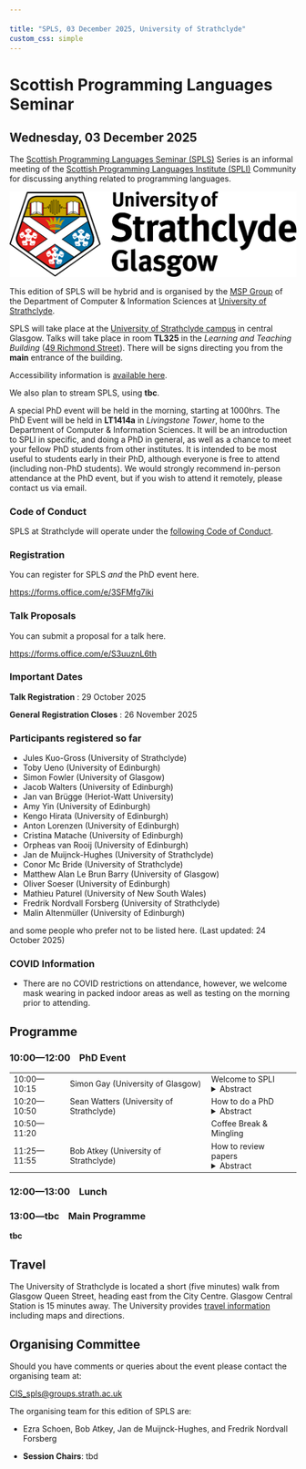 ```yaml
---

title: "SPLS, 03 December 2025, University of Strathclyde"
custom_css: simple
---
```


# Scottish Programming Languages Seminar

## Wednesday, 03 December 2025

The
[Scottish Programming Languages Seminar (SPLS)](https://scottish-pl-institute.github.io/spls)
Series is an informal meeting of the
[Scottish Programming Languages Institute (SPLI)](https://scottish-pl-institute.github.io/)
Community for discussing anything related to programming languages.

<div class="header">
<a href="https://www.strath.ac.uk">
<img class="logo" src="../../../assets/images/strathclyde.jpg" alt="University of Strathclyde">
</a>
</div>


This edition of SPLS will be hybrid and is organised by the
[MSP Group](https://msp.cis.strath.ac.uk)
of the Department of Computer & Information Sciences at
[University of Strathclyde](https://www.strath.ac.uk).

SPLS will take place at the
[University of Strathclyde campus](https://www.strath.ac.uk/maps/)
in central Glasgow.
Talks will take place in room **TL325** in the *Learning and Teaching Building*
([49 Richmond Street](https://maps.app.goo.gl/bReUXWTAfPWAdSSf6)).
There will be signs directing you from the **main** entrance of the building.

Accessibility information is [available here](https://www.accessable.co.uk/university-of-strathclyde-glasgow/).

We also plan to stream SPLS, using **tbc**.

A special PhD event will be held in the morning, starting at 1000hrs.
The PhD Event will be held in **LT1414a** in *Livingstone Tower*,
home to the Department of Computer & Information Sciences.
It will be an introduction to SPLI in specific,
and doing a PhD in general,
as well as a chance to meet your fellow PhD students from other institutes.
It is intended to be most useful to students early in their PhD, although everyone is free to attend (including non-PhD students). We would strongly recommend in-person attendance at the PhD event, but if you wish to attend it remotely, please contact us via email.

### Code of Conduct

SPLS at Strathclyde will operate under the [following Code of Conduct](CODE-OF-CONDUCT).


### Registration

You can register for SPLS *and* the PhD event here.

<https://forms.office.com/e/3SFMfg7iki>

### Talk Proposals

You can submit a proposal for a talk here.

<https://forms.office.com/e/S3uuznL6th>

### Important Dates

**Talk Registration**
:  29 October 2025


**General Registration Closes**
:  26 November 2025

### Participants registered so far

* Jules Kuo-Gross (University of Strathclyde)
* Toby Ueno (University of Edinburgh)
* Simon Fowler (University of Glasgow)
* Jacob Walters (University of Edinburgh)
* Jan van Brügge (Heriot-Watt University)
* Amy Yin (University of Edinburgh)
* Kengo Hirata (University of Edinburgh)
* Anton Lorenzen (University of Edinburgh)
* Cristina Matache (University of Edinburgh)
* Orpheas van Rooij (University of Edinburgh)
* Jan de Muijnck-Hughes (University of Strathclyde)
* Conor Mc Bride (University of Strathclyde)
* Matthew Alan Le Brun Barry (University of Glasgow)
* Oliver Soeser (University of Edinburgh)
* Mathieu Paturel (University of New South Wales)
* Fredrik Nordvall Forsberg (University of Strathclyde)
* Malin Altenmüller (University of Edinburgh)

and some people who prefer not to be listed here. (Last updated: 24 October 2025)

### COVID Information

+ There are no COVID restrictions on attendance, however, we welcome mask wearing in packed indoor areas as well as testing on the morning prior to attending.

## Programme
### 10:00&mdash;12:00 &nbsp;&nbsp; PhD Event
<table>
<tr>
<td>
10:00&mdash;10:15
</td>
<td class="author"> Simon Gay (University of Glasgow) </td>
<td class="title">
<span>
Welcome to SPLI
</span>
<details>
<summary>Abstract</summary>
<p>
TBD

</p>
</details>
</td>
</tr>
<tr>
<td>
10:20&mdash;10:50
</td>
<td class="author"> Sean Watters (University of Strathclyde) </td>
<td class="title">
<span>
How to do a PhD
</span>
<details>
<summary>Abstract</summary>
<p>
TBD

</p>
</details>
</td>
</tr>
<tr>
<td>
10:50&mdash;11:20
</td>
<td class="author"> </td>
<td class="title">
<span>
Coffee Break & Mingling
</span>
</td>
</tr>
<tr>
<td>
11:25&mdash;11:55
</td>
<td class="author"> Bob Atkey (University of Strathclyde) </td>
<td class="title">
<span>
How to review papers
</span>
<details>
<summary>Abstract</summary>
<p>
TBD

</p>
</details>
</td>
</tr>
</table>

### 12:00&mdash;13:00 &nbsp;&nbsp; Lunch

### 13:00&mdash;tbc &nbsp;&nbsp; Main Programme

**tbc**

## Travel

The University of Strathclyde is located a short (five minutes) walk from Glasgow Queen Street, heading east from the City Centre. Glasgow Central Station is 15 minutes away.
The University provides [travel information](https://www.strath.ac.uk/maps/) including maps and directions.


## Organising Committee

Should you have comments or queries about the event please contact the organising team at:

   CIS_spls@groups.strath.ac.uk

The organising team for this edition of SPLS are:

+ Ezra Schoen, Bob Atkey, Jan de Muijnck-Hughes, and Fredrik Nordvall Forsberg

+ **Session Chairs**: tbd
